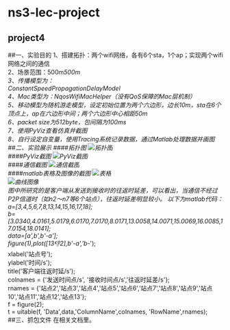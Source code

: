 ns3-lec-project
========
project4
-----------
##一、实验目的
1、搭建拓扑：两个wifi网络，各有6个sta，1个ap；实现两个wifi网络之间的通信  
2、场景范围：500m*500m  
3、传播模型为：  
	ConstantSpeedPropagationDelayModel  
4、Mac类型为：NqosWifiMacHelper（没有QoS保障的Mac层机制）  
5、移动模型为随机游走模型，设定初始位置为两个六边形，边长10m，sta在6个顶点上，ap在六边形中间；两个六边形中心相距50m  
6、packet size为512byte，包间隔为100ms  
7、使用PyViz查看仿真并截图  
8、自行设定自变量，使用Tracing系统记录数据，通过Matlab处理数据并画图  
##二、实验展示
####拓扑图
![拓扑图](http://ww1.sinaimg.cn/mw690/ea098a20gw1f5fon7ofe2j20nn06675q.jpg "拓扑图")  
####PyViz截图
![PyViz截图](http://ww2.sinaimg.cn/mw690/ea098a20gw1f5fon86d11j20k90h9whh.jpg "PyViz截图")  
####通信截图
![通信截图](http://ww2.sinaimg.cn/mw690/ea098a20gw1f5fon8tsgwj20j70bwqb1.jpg "通信截图")  
####matlab表格及图像的截图
![表格](http://ww1.sinaimg.cn/mw690/ea098a20gw1f5fs4ed35ij20fk0bo0t3.jpg "表格")  
![曲线图像](http://ww2.sinaimg.cn/mw690/ea098a20gw1f5fs4ewzpej20fk0bodfz.jpg "曲线图像")  
图中所研究的是客户端从发送到接收时的往返时延差，可以看出，当通信不经过P2P信道时（如n2～n7等6个站点），往返时延差明显较小。
以下为matlab代码：  
a=[3,4,5,6,7,8,13,14,15,16,17,18];  
b=[3.0340,4.0161,5.0179,6.0170,7.0170,8.0171,13.0058,14.0071,15.0069,16.0085,17.0154,18.0141];  
data=[a',b',b'-a'];  
figure(1),plot([13:-1:2],b'-a','b*-');  
xlabel('站点号');  
ylabel('时间/s');  
title('客户端往返时延/s');  
colnames = {'发送时间点/s', '接收时间点/s','往返时延差/s'};  
rnames = {'站点2','站点3','站点4','站点5','站点6','站点7','站点8','站点9','站点10','站点11','站点12','站点13'};  
f = figure(2);  
t = uitable(f, 'Data',data,'ColumnName',colnames, 'RowName',rnames);  
##三、抓包文件
在相关文档里。


